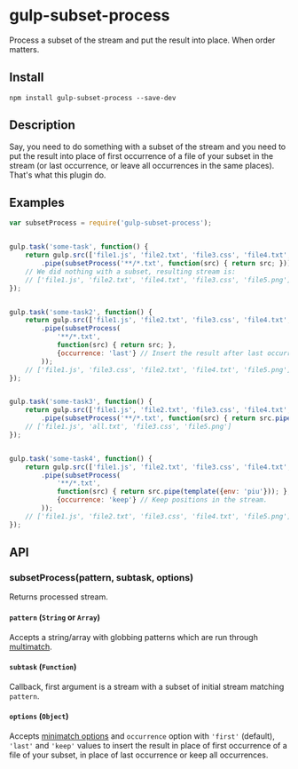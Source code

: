 # gulp-subset-process

Process a subset of the stream and put the result into place. When order
matters.


## Install

`npm install gulp-subset-process --save-dev`


## Description

Say, you need to do something with a subset of the stream and you need to put
the result into place of first occurrence of a file of your subset in the
stream (or last occurrence, or leave all occurrences in the same places).
That's what this plugin do.


## Examples

```js
var subsetProcess = require('gulp-subset-process');


gulp.task('some-task', function() {
    return gulp.src(['file1.js', 'file2.txt', 'file3.css', 'file4.txt', 'file5.png'])
        .pipe(subsetProcess('**/*.txt', function(src) { return src; }));
    // We did nothing with a subset, resulting stream is:
    // ['file1.js', 'file2.txt', 'file4.txt', 'file3.css', 'file5.png']
});


gulp.task('some-task2', function() {
    return gulp.src(['file1.js', 'file2.txt', 'file3.css', 'file4.txt', 'file5.png'])
        .pipe(subsetProcess(
            '**/*.txt',
            function(src) { return src; },
            {occurrence: 'last'} // Insert the result after last occurrence of `**/*.txt` in the stream.
        ));
    // ['file1.js', 'file3.css', 'file2.txt', 'file4.txt', 'file5.png']
});


gulp.task('some-task3', function() {
    return gulp.src(['file1.js', 'file2.txt', 'file3.css', 'file4.txt', 'file5.png'])
        .pipe(subsetProcess('**/*.txt', function(src) { return src.pipe(concat('all.txt')); }));
    // ['file1.js', 'all.txt', 'file3.css', 'file5.png']
});


gulp.task('some-task4', function() {
    return gulp.src(['file1.js', 'file2.txt', 'file3.css', 'file4.txt', 'file5.png'])
        .pipe(subsetProcess(
            '**/*.txt',
            function(src) { return src.pipe(template({env: 'piu'})); },
            {occurrence: 'keep'} // Keep positions in the stream.
        ));
    // ['file1.js', 'file2.txt', 'file3.css', 'file4.txt', 'file5.png']
});
```


## API

### subsetProcess(pattern, subtask, options)

Returns processed stream.

#### `pattern` (`String` or `Array`)

Accepts a string/array with globbing patterns which are run through
[multimatch](https://github.com/sindresorhus/multimatch).

#### `subtask` (`Function`)

Callback, first argument is a stream with a subset of initial stream matching
`pattern`.

#### `options` (`Object`)

Accepts [minimatch options](https://github.com/isaacs/minimatch#options) and
`occurrence` option with `'first'` (default), `'last'` and `'keep'` values to
insert the result in place of first occurrence of a file of your subset, in
place of last occurrence or keep all occurrences.
